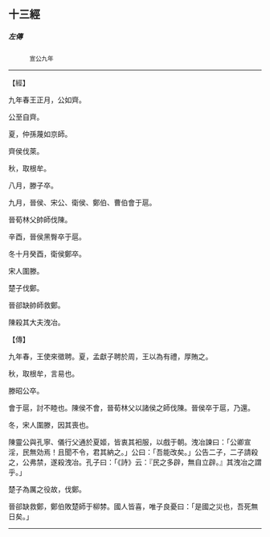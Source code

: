 

## 十三經

##### 左傳
　　　`宣公九年`

* * *

【經】

九年春王正月，公如齊。

公至自齊。

夏，仲孫蔑如京師。

齊侯伐萊。

秋，取根牟。

八月，滕子卒。

九月，晉侯、宋公、衛侯、鄭伯、曹伯會于扈。

晉荀林父帥師伐陳。

辛酉，晉侯黑臀卒于扈。

冬十月癸酉，衛侯鄭卒。

宋人圍滕。

楚子伐鄭。

晉郤缺帥師救鄭。

陳殺其大夫洩冶。

【傳】

九年春，王使來徵聘。夏，孟獻子聘於周，王以為有禮，厚賄之。

秋，取根牟，言易也。

滕昭公卒。

會于扈，討不睦也。陳侯不會，晉荀林父以諸侯之師伐陳。晉侯卒于扈，乃還。

冬，宋人圍滕，因其喪也。

陳靈公與孔寧、儀行父通於夏姬，皆衷其衵服，以戲于朝。洩冶諫曰：「公卿宣淫，民無効焉！且聞不令，君其納之。」公曰：「吾能改矣。」公告二子，二子請殺之，公弗禁，遂殺洩冶。孔子曰：「《詩》云：『民之多辟，無自立辟。』其洩冶之謂乎。」

楚子為厲之役故，伐鄭。

晉郤缺救鄭，鄭伯敗楚師于柳棼。國人皆喜，唯子良憂曰：「是國之災也，吾死無日矣。」

* * *

